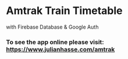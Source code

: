 # Amtrak Train Timetable
with Firebase Database & Google Auth

### To see the app online please visit: https://www.julianhasse.com/amtrak